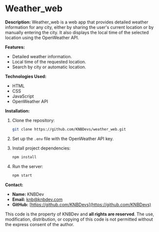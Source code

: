# Weather_web

**Description:**
Weather_web is a web app that provides detailed weather information for any city, either by sharing the user's current location or by manually entering the city. It also displays the local time of the selected location using the OpenWeather API.

**Features:**
- Detailed weather information.
- Local time of the requested location.
- Search by city or automatic location.

**Technologies Used:**
- HTML
- CSS
- JavaScript
- OpenWeather API

**Installation:**
1. Clone the repository:
    ```bash
    git clone https://github.com/KNBDevs/weather_web.git
    ```
2. Set up the `.env` file with the OpenWeather API key.

3. Install project dependencies:
    ```bash
    npm install
    ```

4. Run the server:
    ```bash
    npm start
    ```

**Contact:**
- **Name:** KNBDev
- **Email:** [knb@knbdev.com](mailto:knb@knbdev.com)
- **GitHub:** [https://github.com/KNBDevs](https://github.com/KNBDevs)


This code is the property of KNBDev and **all rights are reserved**. 
The use, modification, distribution, or copying of this code is not permitted without the express consent of the author.
